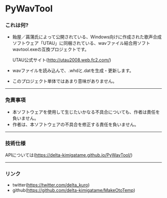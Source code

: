 # PyWavTool

### これは何?
* 飴屋／菖蒲氏によって公開されている、Windows向けに作成された歌声合成ソフトウェア「UTAU」に同梱されている、wavファイル結合用ソフトwavtool.exeの互換プロジェクトです。

    UTAU公式サイト(http://utau2008.web.fc2.com/)

* wavファイルを読み込んで、.whdと.datを生成・更新します。
* このプロジェクト単体ではあまり意味がありません。

***

### 免責事項
* 本ソフトウェアを使用して生じたいかなる不具合についても、作者は責任を負いません。
* 作者は、本ソフトウェアの不具合を修正する責任を負いません。

***

### 技術仕様
APIについては(https://delta-kimigatame.github.io/PyWavTool/)

***

### リンク
* twitter(https://twitter.com/delta_kuro)
* github(https://github.com/delta-kimigatame/MakeOtoTemp)